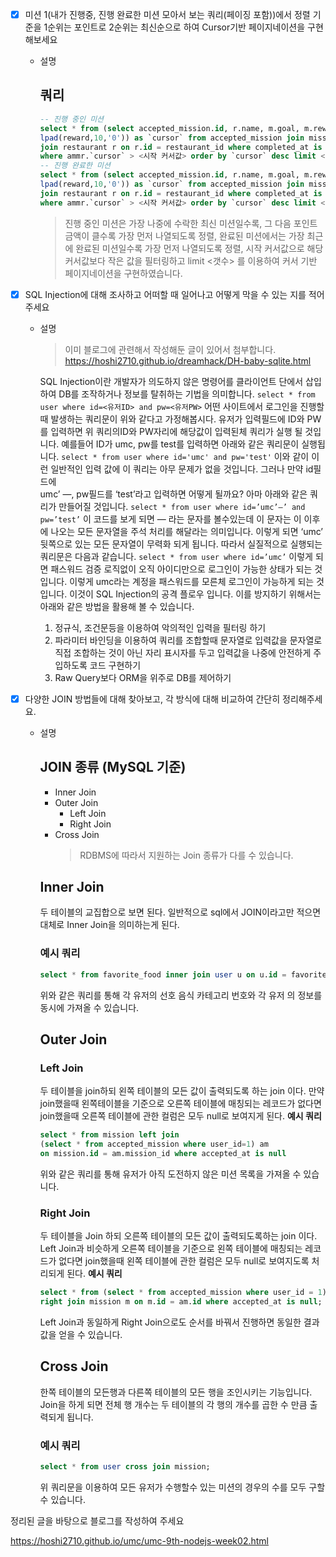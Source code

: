 - [x] 미션 1(내가 진행중, 진행 완료한 미션 모아서 보는 쿼리(페이징 포함))에서 정렬 기준을 1순위는 포인트로 2순위는 최신순으로 하여 Cursor기반 페이지네이션을 구현해보세요
  - 설명
    ## 쿼리
    ```sql
    -- 진행 중인 미션
    select * from (select accepted_mission.id, r.name, m.goal, m.reward, concat(lpad(cast(UNIX_TIMESTAMP(accepted_at) as unsigned ),10,'0'),
    lpad(reward,10,'0')) as `cursor` from accepted_mission join mission m on m.id = accepted_mission.mission_id
    join restaurant r on r.id = restaurant_id where completed_at is null and user_id = <유저ID>) as ammr
    where ammr.`cursor` > <시작 커서값> order by `cursor` desc limit <갯수>;
    -- 진행 완료한 미션
    select * from (select accepted_mission.id, r.name, m.goal, m.reward, concat(lpad(cast(UNIX_TIMESTAMP(completed_at) as unsigned ),10,'0'),
    lpad(reward,10,'0')) as `cursor` from accepted_mission join mission m on m.id = accepted_mission.mission_id
    join restaurant r on r.id = restaurant_id where completed_at is not null and user_id = <유저ID>) as ammr
    where ammr.`cursor` > <시작 커서값> order by `cursor` desc limit <갯수>;
    ```
    > 진행 중인 미션은 가장 나중에 수락한 최신 미션일수록, 그 다음 포인트 금액이 클수록 가장 먼저 나열되도록 정렬, 완료된 미션에서는 가장 최근에 완료된 미션일수록 가장 먼저 나열되도록 정렬, 시작 커서값으로 해당 커서값보다 작은 값을 필터링하고 limit <갯수> 를 이용하여 커서 기반 페이지네이션을 구현하였습니다.
- [x] SQL Injection에 대해 조사하고 어떠할 때 일어나고 어떻게 막을 수 있는 지를 적어주세요

  - 설명

    > 이미 블로그에 관련해서 작성해둔 글이 있어서 첨부합니다.
    > https://hoshi2710.github.io/dreamhack/DH-baby-sqlite.html

    SQL Injection이란 개발자가 의도하지 않은 명령어를 클라이언트 단에서 삽입하여 DB를 조작하거나 정보를 탈취하는 기법을 의미합니다.
    `select * from user where id=<유저ID> and pw=<유저PW>`
    어떤 사이트에서 로그인을 진행할때 발생하는 쿼리문이 위와 같다고 가정해봅시다.
    유저가 입력필드에 ID와 PW를 입력하면 위 쿼리의ID와 PW자리에 해당값이 입력된체 쿼리가 실행 될 것입니다. 예를들어 ID가 umc, pw를 test를 입력하면 아래와 같은 쿼리문이 실행됩니다.
    `select * from user where id='umc' and pw='test'`
    이와 같이 이런 일반적인 입력 값에 이 쿼리는 아무 문제가 없을 것입니다. 그러나 만약 id필드에  
     umc’ —, pw필드를 ‘test’라고 입력하면 어떻게 될까요?
    아마 아래와 같은 쿼리가 만들어질 것입니다.
    `select * from user where id=’umc’—’ and pw=’test’`
    이 코드를 보게 되면 — 라는 문자를 볼수있는데 이 문자는 이 이후에 나오는 모든 문자열을 주석 처리를 해달라는 의미입니다. 이렇게 되면 ‘umc’ 뒷쪽으로 있는 모든 문자열이 무력화 되게 됩니다.
    따라서 실질적으로 실행되는 쿼리문은 다음과 같습니다.
    `select * from user where id=’umc’`
    이렇게 되면 패스워드 검증 로직없이 오직 아이디만으로 로그인이 가능한 상태가 되는 것입니다.
    이렇게 umc라는 계정을 패스워드를 모른체 로그인이 가능하게 되는 것입니다.
    이것이 SQL Injection의 공격 플로우 입니다.
    이를 방지하기 위해서는 아래와 같은 방법을 활용해 볼 수 있습니다.

    1. 정규식, 조건문등을 이용하여 악의적인 입력을 필터링 하기
    2. 파라미터 바인딩을 이용하여 쿼리를 조합할때 문자열로 입력값을 문자열로 직접 조합하는 것이 아닌 자리 표시자를 두고 입력값을 나중에 안전하게 주입하도록 코드 구현하기
    3. Raw Query보다 ORM을 위주로 DB를 제어하기

- [x] 다양한 JOIN 방법들에 대해 찾아보고, 각 방식에 대해 비교하여 간단히 정리해주세요.
  - 설명
    ## JOIN 종류 (MySQL 기준)
    - Inner Join
    - Outer Join
      - Left Join
      - Right Join
    - Cross Join
      > RDBMS에 따라서 지원하는 Join 종류가 다를 수 있습니다.
    ## Inner Join
    두 테이블의 교집합으로 보면 된다.
    일반적으로 sql에서 JOIN이라고만 적으면 대체로 Inner Join을 의미하는게 된다.
    ### 예시 쿼리
    ```sql
    select * from favorite_food inner join user u on u.id = favorite_food.user_id = u.id
    ```
    위와 같은 쿼리를 통해 각 유저의 선호 음식 카테고리 번호와 각 유저 의 정보를 동시에 가져올 수 있습니다.
    ## Outer Join
    ### Left Join
    두 테이블을 join하되 왼쪽 테이블의 모든 값이 출력되도록 하는 join 이다.
    만약 join했을때 왼쪽테이블을 기준으로 오른쪽 테이블에 매칭되는 레코드가 없다면 join했을때 오른쪽 테이블에 관한 컬럼은 모두 null로 보여지게 된다.
    **예시 쿼리**
    ```sql
    select * from mission left join
    (select * from accepted_mission where user_id=1) am
    on mission.id = am.mission_id where accepted_at is null
    ```
    위와 같은 쿼리를 통해 유저가 아직 도전하지 않은 미션 목록을 가져올 수 있습니다.
    ### Right Join
    두 테이블을 Join 하되 오른쪽 테이블의 모든 값이 출력되도록하는 join 이다.
    Left Join과 비슷하게 오른쪽 테이블을 기준으로 왼쪽 테이블에 매칭되는 레코드가 없다면 join했을때 왼쪽 테이블에 관한 컬럼은 모두 null로 보여지도록 처리되게 된다.
    **예시 쿼리**
    ```sql
    select * from (select * from accepted_mission where user_id = 1)am
    right join mission m on m.id = am.id where accepted_at is null;
    ```
    Left Join과 동일하게 Right Join으로도 순서를 바꿔서 진행하면 동일한 결과값을 얻을 수 있습니다.
    ## Cross Join
    한쪽 테이블의 모든행과 다른쪽 테이블의 모든 행을 조인시키는 기능입니다.
    Join을 하게 되면 전체 행 개수는 두 테이블의 각 행의 개수를 곱한 수 만큼 출력되게 됩니다.
    ### 예시 쿼리
    ```sql
    select * from user cross join mission;
    ```
    위 쿼리문을 이용하여 모든 유저가 수행할수 있는 미션의 경우의 수를 모두 구할 수 있습니다.

정리된 글을 바탕으로 블로그를 작성하여 주세요

https://hoshi2710.github.io/umc/umc-9th-nodejs-week02.html
